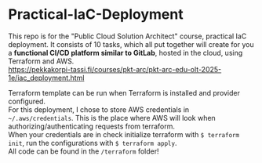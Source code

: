 # Practical-IaC-Deployment

This repo is for the "Public Cloud Solution Architect" course, practical IaC deployment. 
It consists of 10 tasks, which all put together will create for you a **functional CI/CD platform similar to GitLab**, hosted in the cloud, using Terraform and AWS. <br>
<https://pekkakorpi-tassi.fi/courses/pkt-arc/pkt-arc-edu-olt-2025-1e/iac_deployment.html>
<br>

Terraform template can be run when Terraform is installed and provider configured. <br>
For this deployment, I chose to store AWS credentials in `~/.aws/credentials`. This is the place where AWS will look when authorizing/authenticating requests from terraform. <br>
When your credentials are in check initialize terraform with `$ terraform init`, run the configurations with `$ terraform apply`. <br>
All code can be found in the `/terraform` folder!
